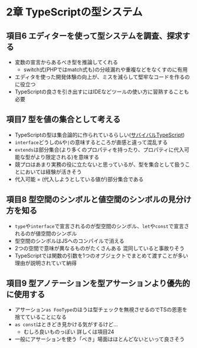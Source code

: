 # 2章 TypeScriptの型システム

## 項目6 エディターを使って型システムを調査、探求する

- 変数の宣言からあるべき型を推論してくれる
  - switch式(PHPではmatch式も)の分岐漏れや重複などをなくすのに有用
- エディタを使った開発体験の向上が、ミスを減らして堅牢なコードを作るのに役立つ
- TypeScriptの良さを引き出すにはIDEなどツールの使い方に習熟することも必要

## 項目7 型を値の集合として考える

- TypeScriptの型は集合論的に作られているらしい([サバイバルTypeScript](https://typescriptbook.jp/reference/values-types-variables/mental-model-of-types#%E9%9B%86%E5%90%88%E8%AB%96%E7%9A%84%E3%81%AA%E3%83%87%E3%82%B6%E3%82%A4%E3%83%B3))
- `interface`どうしの`&`や`|`の意味するところが直感と違って混乱する
- `extends`は部分集合(より多くのプロパティを持ったり、プロパティに代入可能な型がより限定される)を意味する
- 競プロはあまり実務の役に立たないと思っているが、型を集合として扱うことにおいては経験が活きそう
- 代入可能 = (代入しようとしている値が)部分集合である

## 項目8 型空間のシンボルと値空間のシンボルの見分け方を知る

- `type`や`interface`で宣言されるのが型空間のシンボル、`let`や`const`で宣言されるのが値空間のシンボル
- 型空間のシンボルはJSへのコンパイルで消える
- 2つの空間で意味が異なるものがたくさんある 混同していると事故りそう
- TypeScriptでは関数の引数を1つのオブジェクトでまとめて渡すことが多い理由が説明されていて納得

## 項目9 型アノテーションを型アサーションより優先的に使用する

- アサーション`as FooType`のほうは型チェックを無視させるのでTSの恩恵を捨てていることになる
- `as const`はときどき見かける気がするけど…
  - むしろ良いものっぽい 詳しくは項目24
- 一般にアサーションを使う「べき」場面はほとんどないといって良さそう
